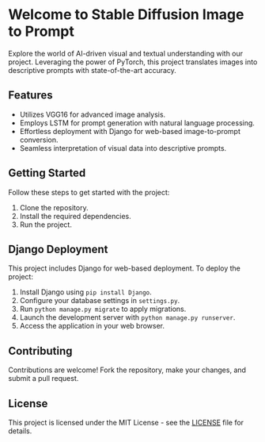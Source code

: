 <!DOCTYPE html>
<html>
<head>
<title>Stable Diffusion Image to Prompt</title>
</head>
<body>
<h1>Welcome to Stable Diffusion Image to Prompt</h1>

<p>Explore the world of AI-driven visual and textual understanding with our project. Leveraging the power of PyTorch, this project translates images into descriptive prompts with state-of-the-art accuracy.</p>

<h2>Features</h2>
<ul>
<li>Utilizes VGG16 for advanced image analysis.</li>
<li>Employs LSTM for prompt generation with natural language processing.</li>
<li>Effortless deployment with Django for web-based image-to-prompt conversion.</li>
<li>Seamless interpretation of visual data into descriptive prompts.</li>
</ul>

<h2>Getting Started</h2>
<p>Follow these steps to get started with the project:</p>
<ol>
<li>Clone the repository.</li>
<li>Install the required dependencies.</li>
<li>Run the project.</li>
</ol>

<h2>Django Deployment</h2>
<p>This project includes Django for web-based deployment. To deploy the project:</p>
<ol>
<li>Install Django using <code>pip install Django</code>.</li>
<li>Configure your database settings in <code>settings.py</code>.</li>
<li>Run <code>python manage.py migrate</code> to apply migrations.</li>
<li>Launch the development server with <code>python manage.py runserver</code>.</li>
<li>Access the application in your web browser.</li>
</ol>

<h2>Contributing</h2>
<p>Contributions are welcome! Fork the repository, make your changes, and submit a pull request.</p>

<h2>License</h2>
<p>This project is licensed under the MIT License - see the <a href="LICENSE">LICENSE</a> file for details.</p>
</body>
</html>

